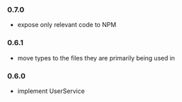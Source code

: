 ### 0.7.0

- expose only relevant code to NPM

### 0.6.1

- move types to the files they are primarily being used in

### 0.6.0

- implement UserService